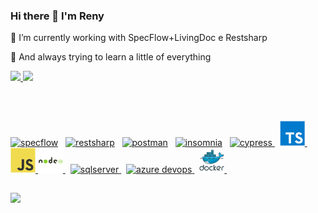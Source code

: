 ### Hi there 👋 I'm Reny

<!--
**renycorreia/renycorreia** is a ✨ _special_ ✨ repository because its `README.md` (this file) appears on your GitHub profile.

Here are some ideas to get you started:

- 🔭 I’m currently working on ...
- 🌱 I’m currently learning ...
- 👯 I’m looking to collaborate on ...
- 🤔 I’m looking for help with ...
- 💬 Ask me about ...
- 📫 How to reach me: ...
- 😄 Pronouns: ...
- ⚡ Fun fact: ...
-->

🔭 I’m currently working with SpecFlow+LivingDoc e Restsharp

🌱 And always trying to learn a little of everything

<div>
<a href="https://github.com/renycorreia">
<img height="180em" src="https://github-readme-stats.vercel.app/api?username=renycorreia&show_icons=true&theme=dracula&include_all_commits=true&count_private=true"/>
<img height="180em" src="https://github-readme-stats.vercel.app/api/top-langs/?username=renycorreia&layout=compact&langs_count=7&theme=dracula"/>
</div>
  
 ##  

<div style="display: inline_block"><br>
<p align="left"> 
<a href="https://specflow.org/tools/living-doc/" target=_blank" rel"noreferrer"> <img alt="specflow" height="40" width="40" src="https://encrypted-tbn0.gstatic.com/images?q=tbn:ANd9GcS7zEmGk6CEeNTz4n7iRx6-RgHF8hYIssmw2z42J6-0gV8DhrjhU-FcjgcSdDYGLokh_JI&usqp=CAU"></a> &nbsp;
<a href="https://restsharp.dev/" target=_blank" rel"noreferrer"> <img alt="restsharp" height="40" width="40" src="https://restsharp.dev/restsharp.png"></a> &nbsp;
<a href="https://www.postman.com/" target=_blank" rel"noreferrer"> <img alt="postman" height="40" width="40" src="https://www.svgrepo.com/download/354202/postman-icon.svg"></a> &nbsp;
<a href="https://insomnia.rest/download" target=_blank" rel"noreferrer"> <img alt="insomnia" height="40" width="40" src="https://seeklogo.com/images/I/insomnia-logo-A35E09EB19-seeklogo.com.png"></a> &nbsp;
<a href="https://www.cypress.io/" target=_blank" rel"noreferrer"> <img alt="cypress" height="40" width="40" src="https://asset.brandfetch.io/idIq_kF0rb/idv3zwmSiY.jpeg"> </a> &nbsp;
<a href="https://www.typescriptlang.org" target=_blank" rel"noreferrer"> <img alt="typescript" height="40" width="40" src="https://raw.githubusercontent.com/devicons/devicon/master/icons/typescript/typescript-plain.svg"> 
</a> &nbsp;
<a href="https://developer.mozilla.org/en-US/docs/Web/JavaScript" target="_blank" rel="noreferrer"> <img src="https://raw.githubusercontent.com/devicons/devicon/master/icons/javascript/javascript-original.svg" alt="javascript" width="40" height="40"/> </a> 
<a href="https://nodejs.org" target="_blank" rel="noreferrer"> <img src="https://raw.githubusercontent.com/devicons/devicon/master/icons/nodejs/nodejs-original-wordmark.svg" alt="nodejs" width="40" height="40"/> </a> &nbsp;
<a href="https://www.microsoft.com/en-us/sql-server" target="_blank" rel="noreferrer"> <img src="https://www.svgrepo.com/download/303229/microsoft-sql-server-logo.svg" alt="sqlserver" width="40" height="40"/> </a> &nbsp;
<a href="https://azure.microsoft.com/en-us/products/devops" target="_blank" rel="noreferrer"> <img src="https://cdn.iconscout.com/icon/free/png-256/azure-devops-3628645-3029870.png" alt="azure devops" width="40" height="40"/> </a> &nbsp;
<a href="https://www.docker.com/" target="_blank" rel="noreferrer"> <img src="https://raw.githubusercontent.com/devicons/devicon/master/icons/docker/docker-original-wordmark.svg" alt="docker" width="40" height="40"/> </a> &nbsp;
</p>
</div>
  
  ##
<a href="https://www.linkedin.com/in/renycorreia/" target="_blank"><img src="https://img.shields.io/badge/-LinkedIn-%230077B5?style=for-the-badge&logo=linkedin&logoColor=white" target="_blank"></a> 

<!-- 
<div> 
<h3 align="left">Articles and Contact</h3>
<a href = "mailto:renycorreia.ti@hotmail.com"><img src="https://img.shields.io/badge/Outlook-0078D4?style=for-the-badge&logo=microsoft-outlook&logoColor=white"></a>
<a href="https://www.linkedin.com/in/renycorreia/" target="_blank"><img src="https://img.shields.io/badge/-LinkedIn-%230077B5?style=for-the-badge&logo=linkedin&logoColor=white" target="_blank"></a> 
<a href="https://medium.com/@renycorreia" target="_blank"><img src="https://img.shields.io/badge/Medium-12100E?style=for-the-badge&logo=medium&logoColor=white"></a>   
</div>
**>
